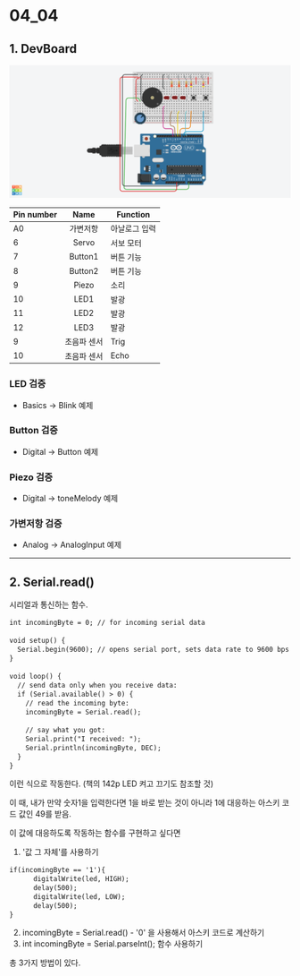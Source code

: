 # 04_04

## 1. DevBoard

![Image1](/YoneheeDev.png)

|Pin number|Name|Function|
|---|:---:|---|
|A0|가변저항|아날로그 입력|
|6|Servo|서보 모터|
|7|Button1|버튼 기능|
|8|Button2|버튼 기능|
|9|Piezo|소리|
|10|LED1|발광|
|11|LED2|발광|
|12|LED3|발광|
|9|초음파 센서|Trig|
|10|초음파 센서|Echo|

### LED 검증
* Basics -> Blink 예제

### Button 검증
* Digital -> Button 예제

### Piezo 검증
* Digital -> toneMelody 예제

### 가변저항 검증
* Analog -> AnalogInput 예제

<hr/>

## 2. Serial.read()

시리얼과 통신하는 함수.

```
int incomingByte = 0; // for incoming serial data

void setup() {
  Serial.begin(9600); // opens serial port, sets data rate to 9600 bps
}

void loop() {
  // send data only when you receive data:
  if (Serial.available() > 0) {
    // read the incoming byte:
    incomingByte = Serial.read();

    // say what you got:
    Serial.print("I received: ");
    Serial.println(incomingByte, DEC);
  }
}
```

이런 식으로 작동한다. (책의 142p LED 켜고 끄기도 참조할 것)

이 때, 내가 만약 숫자1을 입력한다면 1을 바로 받는 것이 아니라 1에 대응하는 아스키 코드 값인 49를 받음.

이 값에 대응하도록 작동하는 함수를 구현하고 싶다면

1) '값 그 자체'를 사용하기
```
if(incomingByte == '1'){
      digitalWrite(led, HIGH);
      delay(500);
      digitalWrite(led, LOW);
      delay(500);
}
```
2) incomingByte = Serial.read() - '0' 을 사용해서 아스키 코드로 계산하기
3) int incomingByte = Serial.parseInt(); 함수 사용하기

총 3가지 방법이 있다.
